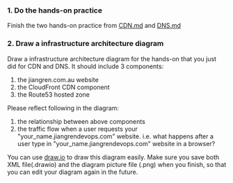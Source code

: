 ### 1. Do the hands-on practice
Finish the two hands-on practice from [CDN.md](CDN.md) and [DNS.md](DNS.md)

### 2. Draw a infrastructure architecture diagram
Draw a infrastructure architecture diagram for the hands-on that you just did for CDN and DNS. It should include 3 components:
1. the jiangren.com.au website
2. the CloudFront CDN component
3. the Route53 hosted zone

Please reflect following in the diagram:
1. the relationship between above components
2. the traffic flow when a user requests your "your_name.jiangrendevops.com" website. i.e. what happens after a user type in "your_name.jiangrendevops.com" website in a browser?

You can use [draw.io](https://app.diagrams.net/) to draw this diagram easily. Make sure you save both XML file(.drawio) and the diagram picture file (.png) when you finish, so that you can edit your diagram again in the future.